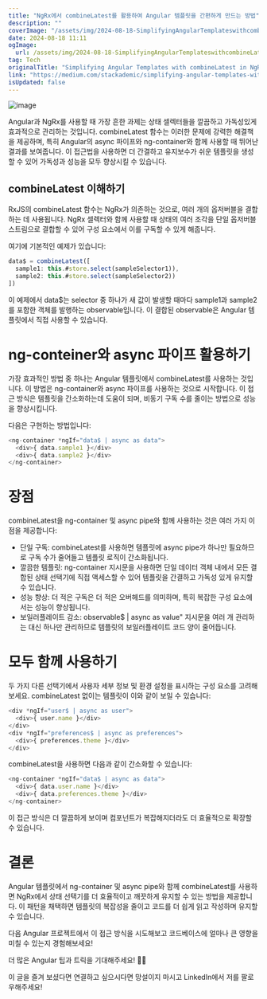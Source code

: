 ```yaml
---
title: "NgRx에서 combineLatest를 활용하여 Angular 템플릿을 간편하게 만드는 방법"
description: ""
coverImage: "/assets/img/2024-08-18-SimplifyingAngularTemplateswithcombineLatestinNgRx_0.png"
date: 2024-08-18 11:11
ogImage: 
  url: /assets/img/2024-08-18-SimplifyingAngularTemplateswithcombineLatestinNgRx_0.png
tag: Tech
originalTitle: "Simplifying Angular Templates with combineLatest in NgRx"
link: "https://medium.com/stackademic/simplifying-angular-templates-with-combinelatest-in-ngrx-d6a0d4dd1184"
isUpdated: false
---
```




![image](/assets/img/2024-08-18-SimplifyingAngularTemplateswithcombineLatestinNgRx_0.png)

Angular과 NgRx를 사용할 때 가장 흔한 과제는 상태 셀렉터들을 깔끔하고 가독성있게 효과적으로 관리하는 것입니다. combineLatest 함수는 이러한 문제에 강력한 해결책을 제공하며, 특히 Angular의 async 파이프와 ng-container와 함께 사용할 때 뛰어난 결과를 보여줍니다. 이 접근법을 사용하면 더 간결하고 유지보수가 쉬운 템플릿을 생성할 수 있어 가독성과 성능을 모두 향상시킬 수 있습니다.

## combineLatest 이해하기

RxJS의 combineLatest 함수는 NgRx가 의존하는 것으로, 여러 개의 옵저버블을 결합하는 데 사용됩니다. NgRx 셀렉터와 함께 사용할 때 상태의 여러 조각을 단일 옵저버블 스트림으로 결합할 수 있어 구성 요소에서 이를 구독할 수 있게 해줍니다.


<div class="content-ad"></div>

여기에 기본적인 예제가 있습니다:

```js
data$ = combineLatest([
  sample1: this.#store.select(sampleSelector1)),
  sample2: this.#store.select(sampleSelector2))
])
```

이 예제에서 data$는 selector 중 하나가 새 값이 발생할 때마다 sample1과 sample2를 포함한 객체를 발행하는 observable입니다. 이 결합된 observable은 Angular 템플릿에서 직접 사용할 수 있습니다.

# ng-conteiner와 async 파이프 활용하기

<div class="content-ad"></div>

가장 효과적인 방법 중 하나는 Angular 템플릿에서 combineLatest를 사용하는 것입니다. 이 방법은 ng-container와 async 파이프를 사용하는 것으로 시작합니다. 이 접근 방식은 템플릿을 간소화하는데 도움이 되며, 비동기 구독 수를 줄이는 방법으로 성능을 향상시킵니다.

다음은 구현하는 방법입니다:

```js
<ng-container *ngIf="data$ | async as data">
  <div>{ data.sample1 }</div>
  <div>{ data.sample2 }</div>
</ng-container>
```

# 장점

<div class="content-ad"></div>

combineLatest을 ng-container 및 async pipe와 함께 사용하는 것은 여러 가지 이점을 제공합니다:

- 단일 구독: combineLatest를 사용하면 템플릿에 async pipe가 하나만 필요하므로 구독 수가 줄어들고 템플릿 로직이 간소화됩니다.
- 깔끔한 템플릿: ng-container 지시문을 사용하면 단일 데이터 객체 내에서 모든 결합된 상태 선택기에 직접 액세스할 수 있어 템플릿을 간결하고 가독성 있게 유지할 수 있습니다.
- 성능 향상: 더 적은 구독은 더 적은 오버헤드를 의미하며, 특히 복잡한 구성 요소에서는 성능이 향상됩니다.
- 보일러플레이트 감소: observable$ | async as value" 지시문을 여러 개 관리하는 대신 하나만 관리하므로 템플릿의 보일러플레이트 코드 양이 줄어듭니다.

# 모두 함께 사용하기

두 가지 다른 선택기에서 사용자 세부 정보 및 환경 설정을 표시하는 구성 요소를 고려해보세요. combineLatest 없이는 템플릿이 이와 같이 보일 수 있습니다:

<div class="content-ad"></div>

```js
<div *ngIf="user$ | async as user">
  <div>{ user.name }</div>
</div>
<div *ngIf="preferences$ | async as preferences">
  <div>{ preferences.theme }</div>
</div>
```

combineLatest을 사용하면 다음과 같이 간소화할 수 있습니다:

```js
<ng-container *ngIf="data$ | async as data">
  <div>{ data.user.name }</div>
  <div>{ data.preferences.theme }</div>
</ng-container>
```

이 접근 방식은 더 깔끔하게 보이며 컴포넌트가 복잡해지더라도 더 효율적으로 확장할 수 있습니다.


<div class="content-ad"></div>

# 결론

Angular 템플릿에서 ng-container 및 async pipe와 함께 combineLatest를 사용하면 NgRx에서 상태 선택기를 더 효율적이고 깨끗하게 유지할 수 있는 방법을 제공합니다. 이 패턴을 채택하면 템플릿의 복잡성을 줄이고 코드를 더 쉽게 읽고 작성하며 유지할 수 있습니다.

다음 Angular 프로젝트에서 이 접근 방식을 시도해보고 코드베이스에 얼마나 큰 영향을 미칠 수 있는지 경험해보세요!

더 많은 Angular 팁과 트릭을 기대해주세요! 👨‍💻

<div class="content-ad"></div>

이 글을 즐겨 보셨다면 연결하고 싶으시다면 망설이지 마시고 LinkedIn에서 저를 팔로우해주세요!